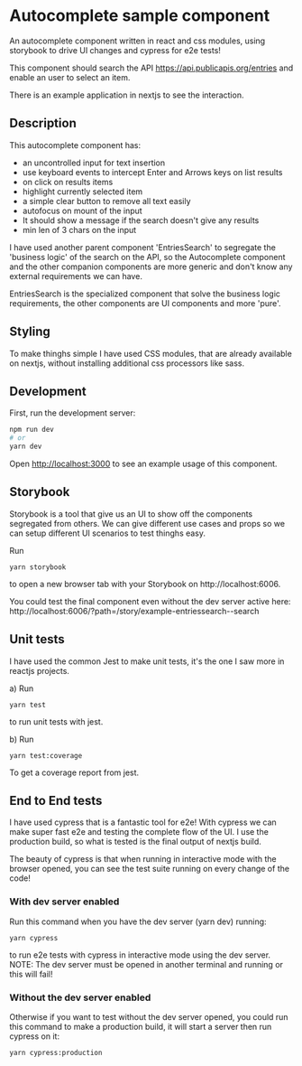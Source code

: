 # Autocomplete sample component

An autocomplete component written in react and css modules, using storybook to drive UI changes and cypress for e2e tests!

This component should search the API https://api.publicapis.org/entries and enable an user to select an item.

There is an example application in nextjs to see the interaction.

## Description

This autocomplete component has:

- an uncontrolled input for text insertion
- use keyboard events to intercept Enter and Arrows keys on list results
- on click on results items
- highlight currently selected item
- a simple clear button to remove all text easily
- autofocus on mount of the input
- It should show a message if the search doesn't give any results
- min len of 3 chars on the input

I have used another parent component 'EntriesSearch' to segregate the 'business logic' of the search on the API, so the Autocomplete component and the other companion components are more generic and don't know any external requirements we can have.

EntriesSearch is the specialized component that solve the business logic requirements, the other components are UI components and more 'pure'.

## Styling

To make thinghs simple I have used CSS modules, that are already available on nextjs, without installing additional css processors like sass.

## Development

First, run the development server:

```bash
npm run dev
# or
yarn dev
```

Open [http://localhost:3000](http://localhost:3000) to see an example usage of this component.

## Storybook

Storybook is a tool that give us an UI to show off the components segregated from others. We can give different use cases and props so we can setup different UI scenarios to test thinghs easy.

Run

```
yarn storybook
```

to open a new browser tab with your Storybook on http://localhost:6006.

You could test the final component even without the dev server active here: http://localhost:6006/?path=/story/example-entriessearch--search

## Unit tests

I have used the common Jest to make unit tests, it's the one I saw more in reactjs projects.

a) Run

```
yarn test
```

to run unit tests with jest.

b) Run

```
yarn test:coverage
```

To get a coverage report from jest.

## End to End tests

I have used cypress that is a fantastic tool for e2e! With cypress we can make super fast e2e and testing the complete flow of the UI. I use the production build, so what is tested is the final output of nextjs build.

The beauty of cypress is that when running in interactive mode with the browser opened, you can see the test suite running on every change of the code!

### With dev server enabled

Run this command when you have the dev server (yarn dev) running:

```
yarn cypress
```

to run e2e tests with cypress in interactive mode using the dev server. NOTE: The dev server must be opened in another terminal and running or this will fail!

### Without the dev server enabled

Otherwise if you want to test without the dev server opened, you could run this command to make a production build, it will start a server then run cypress on it:

```
yarn cypress:production
```
